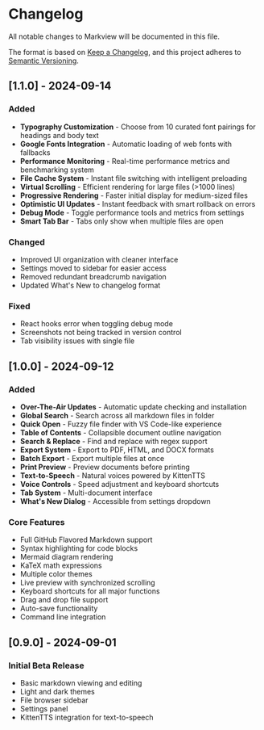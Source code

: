 # Changelog

All notable changes to Markview will be documented in this file.

The format is based on [Keep a Changelog](https://keepachangelog.com/en/1.0.0/),
and this project adheres to [Semantic Versioning](https://semver.org/spec/v2.0.0.html).

## [1.1.0] - 2024-09-14

### Added
- **Typography Customization** - Choose from 10 curated font pairings for headings and body text
- **Google Fonts Integration** - Automatic loading of web fonts with fallbacks
- **Performance Monitoring** - Real-time performance metrics and benchmarking system
- **File Cache System** - Instant file switching with intelligent preloading
- **Virtual Scrolling** - Efficient rendering for large files (>1000 lines)
- **Progressive Rendering** - Faster initial display for medium-sized files
- **Optimistic UI Updates** - Instant feedback with smart rollback on errors
- **Debug Mode** - Toggle performance tools and metrics from settings
- **Smart Tab Bar** - Tabs only show when multiple files are open

### Changed
- Improved UI organization with cleaner interface
- Settings moved to sidebar for easier access
- Removed redundant breadcrumb navigation
- Updated What's New to changelog format

### Fixed
- React hooks error when toggling debug mode
- Screenshots not being tracked in version control
- Tab visibility issues with single file

## [1.0.0] - 2024-09-12

### Added
- **Over-The-Air Updates** - Automatic update checking and installation
- **Global Search** - Search across all markdown files in folder
- **Quick Open** - Fuzzy file finder with VS Code-like experience
- **Table of Contents** - Collapsible document outline navigation
- **Search & Replace** - Find and replace with regex support
- **Export System** - Export to PDF, HTML, and DOCX formats
- **Batch Export** - Export multiple files at once
- **Print Preview** - Preview documents before printing
- **Text-to-Speech** - Natural voices powered by KittenTTS
- **Voice Controls** - Speed adjustment and keyboard shortcuts
- **Tab System** - Multi-document interface
- **What's New Dialog** - Accessible from settings dropdown

### Core Features
- Full GitHub Flavored Markdown support
- Syntax highlighting for code blocks
- Mermaid diagram rendering
- KaTeX math expressions
- Multiple color themes
- Live preview with synchronized scrolling
- Keyboard shortcuts for all major functions
- Drag and drop file support
- Auto-save functionality
- Command line integration

## [0.9.0] - 2024-09-01

### Initial Beta Release
- Basic markdown viewing and editing
- Light and dark themes
- File browser sidebar
- Settings panel
- KittenTTS integration for text-to-speech